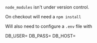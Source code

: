 `node_modules` isn't under version control.

On checkout will need a `npm install`

Will also need to configure a `.env` file with

DB_USER= <mongo atlas username>
DB_PASS= <mongo atlas password>
DB_HOST= <not used>

